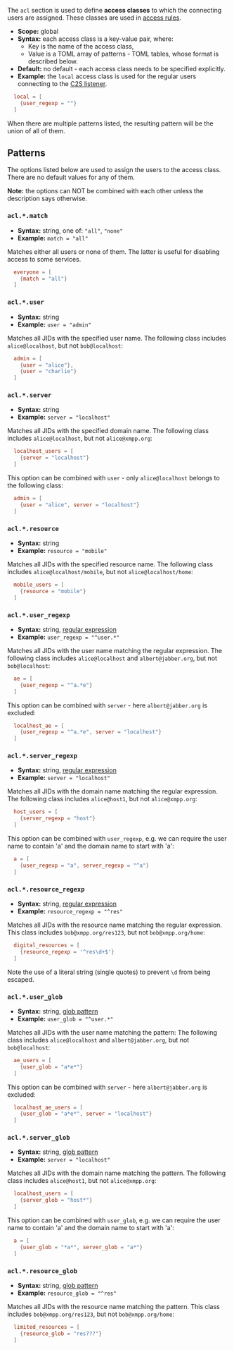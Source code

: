 The `acl` section is used to define **access classes** to which the connecting users are assigned. These classes are used in [access rules](access.md).

* **Scope:** global
* **Syntax:** each access class is a key-value pair, where:
    * Key is the name of the access class,
    * Value is a TOML array of patterns - TOML tables, whose format is described below.
* **Default:** no default - each access class needs to be specified explicitly.
* **Example:** the `local` access class is used for the regular users connecting to the [C2S listener](listen.md#client-to-server-c2s-listenc2s).

```toml
  local = [
    {user_regexp = ""}
  ]
```

When there are multiple patterns listed, the resulting pattern will be the union of all of them.

## Patterns

The options listed below are used to assign the users to the access class. There are no default values for any of them.

**Note:** the options can NOT be combined with each other unless the description says otherwise.


### `acl.*.match`

* **Syntax:** string, one of: `"all"`, `"none"`
* **Example:** `match = "all"`

Matches either all users or none of them. The latter is useful for disabling access to some services.

```toml
  everyone = [
    {match = "all"}
  ]
```

### `acl.*.user`

* **Syntax:** string
* **Example:** `user = "admin"`

Matches all JIDs with the specified user name.
The following class includes `alice@localhost`, but not `bob@localhost`:

```toml
  admin = [
    {user = "alice"},
    {user = "charlie"}
  ]
```

### `acl.*.server`

* **Syntax:** string
* **Example:** `server = "localhost"`

Matches all JIDs with the specified domain name.
The following class includes `alice@localhost`, but not `alice@xmpp.org`:

```toml
  localhost_users = [
    {server = "localhost"}
  ]
```

This option can be combined with `user` - only `alice@localhost` belongs to the following class:

```toml
  admin = [
    {user = "alice", server = "localhost"}
  ]
```

### `acl.*.resource`

* **Syntax:** string
* **Example:** `resource = "mobile"`

Matches all JIDs with the specified resource name.
The following class includes `alice@localhost/mobile`, but not `alice@localhost/home`:

```toml
  mobile_users = [
    {resource = "mobile"}
  ]
```

### `acl.*.user_regexp`

* **Syntax:** string, [regular expression](http://erlang.org/doc/man/re.html#regexp_syntax)
* **Example:** `user_regexp = "^user.*"`

Matches all JIDs with the user name matching the regular expression.
The following class includes `alice@localhost` and `albert@jabber.org`, but not `bob@localhost`:

```toml
  ae = [
    {user_regexp = "^a.*e"}
  ]
```

This option can be combined with `server` - here `albert@jabber.org` is excluded:

```toml
  localhost_ae = [
    {user_regexp = "^a.*e", server = "localhost"}
  ]
```

### `acl.*.server_regexp`

* **Syntax:** string, [regular expression](http://erlang.org/doc/man/re.html#regexp_syntax)
* **Example:** `server = "localhost"`

Matches all JIDs with the domain name matching the regular expression.
The following class includes `alice@host1`, but not `alice@xmpp.org`:

```toml
  host_users = [
    {server_regexp = "host"}
  ]
```

This option can be combined with `user_regexp`, e.g. we can require the user name to contain 'a' and the domain name to start with 'a':

```toml
  a = [
    {user_regexp = "a", server_regexp = "^a"}
  ]
```

### `acl.*.resource_regexp`

* **Syntax:** string, [regular expression](http://erlang.org/doc/man/re.html#regexp_syntax)
* **Example:** `resource_regexp = "^res"`

Matches all JIDs with the resource name matching the regular expression. This class includes `bob@xmpp.org/res123`, but not `bob@xmpp.org/home`:

```toml
  digital_resources = [
    {resource_regexp = '^res\d+$'}
  ]
```

Note the use of a literal string (single quotes) to prevent `\d` from being escaped.

### `acl.*.user_glob`

* **Syntax:** string, [glob pattern](https://en.wikipedia.org/wiki/Glob_(programming))
* **Example:** `user_glob = "^user.*"`

Matches all JIDs with the user name matching the pattern:
The following class includes `alice@localhost` and `albert@jabber.org`, but not `bob@localhost`:

```toml
  ae_users = [
    {user_glob = "a*e*"}
  ]
```

This option can be combined with `server` - here `albert@jabber.org` is excluded:

```toml
  localhost_ae_users = [
    {user_glob = "a*e*", server = "localhost"}
  ]
```

### `acl.*.server_glob`

* **Syntax:** string, [glob pattern](https://en.wikipedia.org/wiki/Glob_(programming))
* **Example:** `server = "localhost"`

Matches all JIDs with the domain name matching the pattern.
The following class includes `alice@host1`, but not `alice@xmpp.org`:

```toml
  localhost_users = [
    {server_glob = "host*"}
  ]
```

This option can be combined with `user_glob`, e.g. we can require the user name to contain 'a' and the domain name to start with 'a':

```toml
  a = [
    {user_glob = "*a*", server_glob = "a*"}
  ]
```

### `acl.*.resource_glob`

* **Syntax:** string, [glob pattern](https://en.wikipedia.org/wiki/Glob_(programming))
* **Example:** `resource_glob = "^res"`

Matches all JIDs with the resource name matching the pattern. This class includes `bob@xmpp.org/res123`, but not `bob@xmpp.org/home`:

```toml
  limited_resources = [
    {resource_glob = "res???"}
  ]
```
